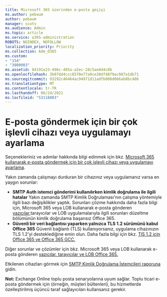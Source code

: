 ```yaml
---
title: Microsoft 365 üzerinden e-posta geçişi
ms.author: pebaum
author: pebaum
manager: scotv
ms.audience: Admin
ms.topic: article
ms.service: o365-administration
ROBOTS: NOINDEX, NOFOLLOW
localization_priority: Priority
ms.collection: Adm_O365
ms.custom:
- "154"
- "3000003"
ms.assetid: 84191e23-496c-495a-a2ec-28c5ae0d4c0b
ms.openlocfilehash: 3b07dd4ccc8570e77a9ce30df48f9ac987a1db71
ms.sourcegitcommit: 93292c46464ac94971d11adfb808d066ab8bc406
ms.translationtype: MT
ms.contentlocale: tr-TR
ms.lasthandoff: 06/24/2021
ms.locfileid: "53118003"
---
```

# <a name="set-up-a-multifunction-device-or-application-to-send-email"></a>E-posta göndermek için bir çok işlevli cihazı veya uygulamayı ayarlama

Seçenekleriniz ve adımlar hakkında bilgi edinmek için bkz. [Microsoft 365 kullanarak e-posta göndermek için bir çok işlevli cihazı veya uygulamayı ayarlama](/Exchange/mail-flow-best-practices/how-to-set-up-a-multifunction-device-or-application-to-send-email-using-microsoft-365-or-office-365).
  
Yakın zamanda çalışmayı durduran bir cihazınız veya uygulamanız varsa en yaygın sorunlar:

- **SMTP Auth istemci gönderimi kullanılırken kimlik doğrulama ile ilgili hatalar** Yakın zamanda SMTP Kimlik Doğrulaması'nın çalışma yöntemiyle ilgili bazı değişiklikler yaptık. Sorunları çözme hakkında daha fazla bilgi için, Microsoft 365 veya LOB kullanarak e-posta gönderen [yazıcılar,](/Exchange/mail-flow-best-practices/fix-issues-with-printers-scanners-and-lob-applications-that-send-email-using-off#error-authentication-unsuccessful)tarayıcılar ve LOB uygulamalarıyla ilgili sorunları düzeltme bölümünün kimlik doğrulama başarısız Office 365.
- **Güvenli bir veri bağlantısı yaparken yalnızca TLS 1.2 sürümünü kabul Office 365** Güvenli bağlantı (TLS) kullanıyorsanız, uygulama cihazınızın TLS 1.2'yi desteklediğine emin olun. Daha fazla bilgi için bkz. [TlS 1.2 için Office 365 ve Office 365 GCC.](/microsoft-365/compliance/prepare-tls-1.2-in-office-365)
 
Diğer sorunlar ve çözümler için bkz. Microsoft 365 veya LOB kullanarak e-posta gönderen [yazıcılar, tarayıcılar ve LOB Office 365.](/Exchange/mail-flow-best-practices/fix-issues-with-printers-scanners-and-lob-applications-that-send-email-using-off)

Etkilenen cihazları görmek için [SMTP Kimlik Doğrulama İstemcileri raporuna](https://protection.office.com/mailflow/dashboard) gidin.

**Not:** Exchange Online toplu posta senaryolarına uyum sağlar. Toplu ticari e-posta göndermek için (örneğin, müşteri bültenleri), bu hizmetlerde özelleştirilmiş üçüncü taraf sağlayıcıları kullansanız gerekir.
